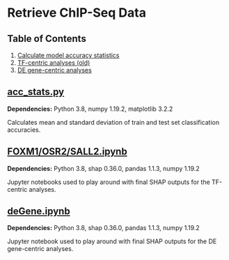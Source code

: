 # Retrieve ChIP-Seq Data

## Table of Contents
1. [Calculate model accuracy statistics](#acc_stats.py)
1. [TF-centric analyses (old)](#FOXM1/OSR2/SALL2.ipynb)
1. [DE gene-centric analyses](#deGene.ipynb)

## [acc_stats.py](acc_stats.py)
**Dependencies:** Python 3.8, numpy 1.19.2, matplotlib 3.2.2

Calculates mean and standard deviation of train and test set classification accuracies.

## [FOXM1/OSR2/SALL2.ipynb](foxm1.ipynb)
**Dependencies:** Python 3.8, shap 0.36.0, pandas 1.1.3, numpy 1.19.2

Jupyter notebooks used to play around with final SHAP outputs for the TF-centric analyses.

## [deGene.ipynb](deGene.ipynb)
**Dependencies:** Python 3.8, shap 0.36.0, pandas 1.1.3, numpy 1.19.2

Jupyter notebook used to play around with final SHAP outputs for the DE gene-centric analyses.


